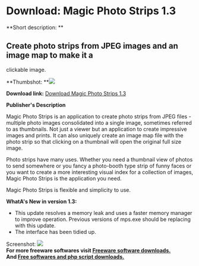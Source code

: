 # Download: Magic Photo Strips 1.3

**Short description: **

## Create photo strips from JPEG images and an image map to make it a
clickable image.

  
**Thumbshot: **![](http://www.freewarefiles.com/screenshot/magic_ps1_md.jpg)   
  
**Download link:** [Download Magic Photo Strips 1.3](http://freesoftwares.boysofts.com/Magic-Photo-Strips_program_79291.html)  
  

**Publisher's Description**  
  

Magic Photo Strips is an application to create photo strips from JPEG files -
multiple photo images consolidated into a single image, sometimes referred to
as thumbnails. Not just a viewer but an application to create impressive
images and prints. It can also uniquely create an image map file with the
photo strip so that clicking on a thumbnail will open the original full size
image.

Photo strips have many uses. Whether you need a thumbnail view of photos to
send somewhere or you fancy a photo-booth type strip of funny faces or you
want to create a more interesting visual index for a collection of images,
Magic Photo Strips is the application you need.

Magic Photo Strips is flexible and simplicity to use.

**WhatA's New in version 1.3:**

  * This update resolves a memory leak and uses a faster memory manager to improve operation. Previous versions of mps.exe should be replacing with this update. 
  * The interface has been tidied up. 

  
  
Screenshot: ![](http://www.freewarefiles.com/screenshot/magic_ps1.jpg)  
**For more freeware softwares visit [Freeware software downloads.](http://freesoftwares.boysofts.com/)**   
**And [Free softwares and php script downloads.](http://www.boysofts.com/)**

